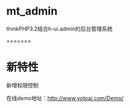 # mt_admin
thinkPHP3.2结合h-ui.admin的后台管理系统

=======

# 新特性
新增权限控制

在线demo地址：<a src="http://www.yotoai.com/Demo/" target='_blank'>http://www.yotoai.com/Demo/</a>

